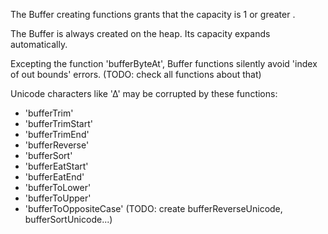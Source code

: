 
The Buffer creating functions grants that the capacity is 1 or greater .

The Buffer is always created on the heap. Its capacity expands automatically. 

Excepting the function 'bufferByteAt', Buffer functions silently avoid 'index of out bounds' errors. 
(TODO: check all functions about that) 

Unicode characters like '∆' may be corrupted by these functions:
- 'bufferTrim'
- 'bufferTrimStart'
- 'bufferTrimEnd'
- 'bufferReverse' 
- 'bufferSort'
- 'bufferEatStart'
- 'bufferEatEnd' 
- 'bufferToLower'
- 'bufferToUpper'
- 'bufferToOppositeCase'
(TODO: create bufferReverseUnicode, bufferSortUnicode...)

